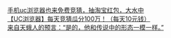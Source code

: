   
[手机uc浏览器也来免费竞猜，抽淘宝红包，大水中](http://www.dianyue.me/archives/758/z8gxkyuatztlw5v2/)  
[【UC浏览器】每天竞猜瓜分100万！（每天10元钱）](http://www.dianyue.me/archives/774/5h1oaw2n1a267ozh/)  
[来自天蛾人的预言：“是的，他和传说中的形态一模一样。”](http://www.dianyue.me/archives/835/f4v0ohun3enyi4vq/)